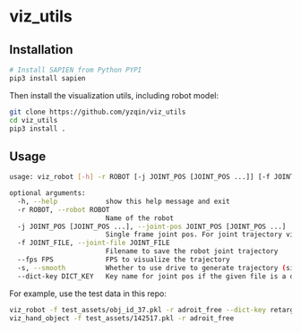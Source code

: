# viz_utils

## Installation

```bash
# Install SAPIEN from Python PYPI
pip3 install sapien 
```

Then install the visualization utils, including robot model:

```bash
git clone https://github.com/yzqin/viz_utils
cd viz_utils
pip3 install .
```

## Usage

```bash
usage: viz_robot [-h] -r ROBOT [-j JOINT_POS [JOINT_POS ...]] [-f JOINT_FILE] [--fps FPS] [-s] [--dict-key DICT_KEY]

optional arguments:
  -h, --help            show this help message and exit
  -r ROBOT, --robot ROBOT
                        Name of the robot
  -j JOINT_POS [JOINT_POS ...], --joint-pos JOINT_POS [JOINT_POS ...]
                        Single frame joint pos. For joint trajectory visualization, please use numpy file
  -f JOINT_FILE, --joint-file JOINT_FILE
                        Filename to save the robot joint trajectory
  --fps FPS             FPS to visualize the trajectory
  -s, --smooth          Whether to use drive to generate trajectory (simulate but not animate)
  --dict-key DICT_KEY   Key name for joint pos if the given file is a dict
```

For example, use the test data in this repo:

```bash
viz_robot -f test_assets/obj_id_37.pkl -r adroit_free --dict-key retarget_qpos -s
viz_hand_object -f test_assets/142517.pkl -r adroit_free
```
